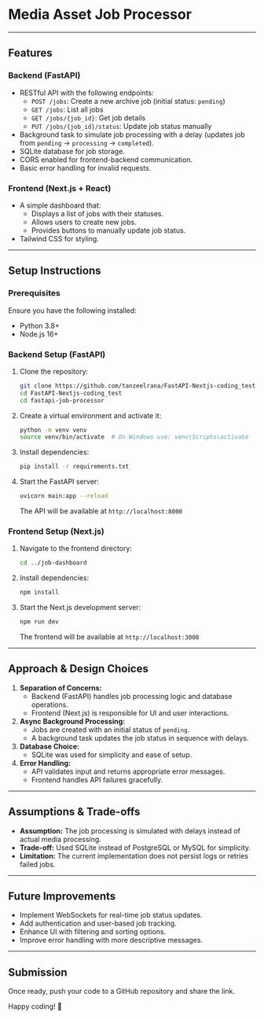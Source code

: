 # Media Asset Job Processor

---

## Features
### Backend (FastAPI)
- RESTful API with the following endpoints:
  - `POST /jobs`: Create a new archive job (initial status: `pending`)
  - `GET /jobs`: List all jobs
  - `GET /jobs/{job_id}`: Get job details
  - `PUT /jobs/{job_id}/status`: Update job status manually
- Background task to simulate job processing with a delay (updates job from `pending` → `processing` → `completed`).
- SQLite database for job storage.
- CORS enabled for frontend-backend communication.
- Basic error handling for invalid requests.

### Frontend (Next.js + React)
- A simple dashboard that:
  - Displays a list of jobs with their statuses.
  - Allows users to create new jobs.
  - Provides buttons to manually update job status.
- Tailwind CSS for styling.

---

## Setup Instructions
### Prerequisites
Ensure you have the following installed:
- Python 3.8+
- Node.js 16+

### Backend Setup (FastAPI)
1. Clone the repository:
   ```sh
   git clone https://github.com/tanzeelrana/FastAPI-Nextjs-coding_test
   cd FastAPI-Nextjs-coding_test
   cd fastapi-job-processor
   ```
2. Create a virtual environment and activate it:
   ```sh
   python -m venv venv
   source venv/bin/activate  # On Windows use: venv\Scripts\activate
   ```
3. Install dependencies:
   ```sh
   pip install -r requirements.txt
   ```
4. Start the FastAPI server:
   ```sh
   uvicorn main:app --reload
   ```
   The API will be available at `http://localhost:8000`

### Frontend Setup (Next.js)
1. Navigate to the frontend directory:
   ```sh
   cd ../job-dashboard
   ```
2. Install dependencies:
   ```sh
   npm install
   ```
3. Start the Next.js development server:
   ```sh
   npm run dev
   ```
   The frontend will be available at `http://localhost:3000`

---

## Approach & Design Choices
1. **Separation of Concerns:**
   - Backend (FastAPI) handles job processing logic and database operations.
   - Frontend (Next.js) is responsible for UI and user interactions.
2. **Async Background Processing:**
   - Jobs are created with an initial status of `pending`.
   - A background task updates the job status in sequence with delays.
3. **Database Choice:**
   - SQLite was used for simplicity and ease of setup.
4. **Error Handling:**
   - API validates input and returns appropriate error messages.
   - Frontend handles API failures gracefully.

---

## Assumptions & Trade-offs
- **Assumption:** The job processing is simulated with delays instead of actual media processing.
- **Trade-off:** Used SQLite instead of PostgreSQL or MySQL for simplicity.
- **Limitation:** The current implementation does not persist logs or retries failed jobs.

---

## Future Improvements
- Implement WebSockets for real-time job status updates.
- Add authentication and user-based job tracking.
- Enhance UI with filtering and sorting options.
- Improve error handling with more descriptive messages.

---

## Submission
Once ready, push your code to a GitHub repository and share the link.

Happy coding! 🚀

